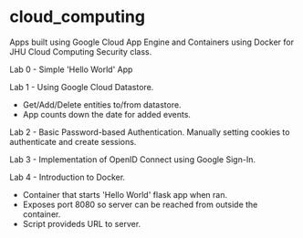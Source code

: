 # cloud_computing
Apps built using Google Cloud App Engine and Containers using Docker for JHU Cloud Computing Security class.

Lab 0 - Simple 'Hello World' App

Lab 1 - Using Google Cloud Datastore.  
* Get/Add/Delete entities to/from datastore.  
* App counts down the date for added events.

Lab 2 - Basic Password-based Authentication.  Manually setting cookies to authenticate and create sessions.

Lab 3 - Implementation of OpenID Connect using Google Sign-In.

Lab 4 - Introduction to Docker.  
* Container that starts 'Hello World' flask app when ran.  
* Exposes port 8080 so server can be reached from outside the container.  
* Script provideds URL to server.
